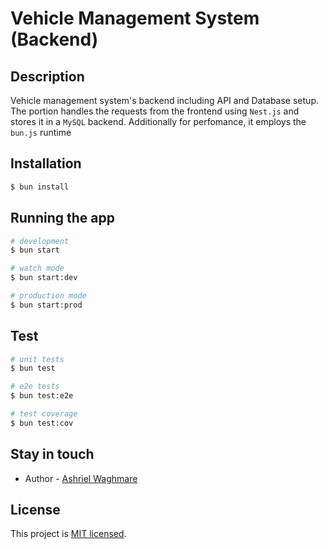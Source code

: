 # Vehicle Management System (Backend)

## Description

Vehicle management system's backend including API and Database setup. The portion handles the requests from the frontend using `Nest.js` and stores it in a `MySQL` backend. Additionally for perfomance, it employs the `bun.js` runtime

## Installation

```bash
$ bun install
```

## Running the app

```bash
# development
$ bun start

# watch mode
$ bun start:dev

# production mode
$ bun start:prod
```

## Test

```bash
# unit tests
$ bun test

# e2e tests
$ bun test:e2e

# test coverage
$ bun test:cov
```

## Stay in touch

- Author - [Ashriel Waghmare](https://rielash24.github.io/)

## License

This project is [MIT licensed](LICENSE).
